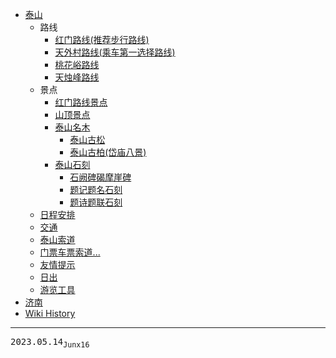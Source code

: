 - [泰山](/0002_泰山)
  - 路线
    - [红门路线(推荐步行路线)](/0005_泰山_路线_红门路线)
    - [天外村路线(乘车第一选择路线)](/0004_泰山_路线_天外村路线)
    - [桃花峪路线](/0006_泰山_路线_桃花峪路线)
    - [天烛峰路线](/0008_泰山_路线_天烛峰路线)
  - 景点
    - [红门路线景点](/0015_泰山_景点_红门路线景点)
    - [山顶景点](/0016_泰山_景点_山顶景点)
    - [泰山名木](/0021_泰山_景点_名木)
      - [泰山古松](/0023_泰山_景点_名木_古松)
      - [泰山古柏(岱庙八景)](/0022_泰山_景点_名木_古柏)
    - [泰山石刻](/0019_泰山_景点_石刻)
      - [石阙碑碣摩崖碑](/0020_泰山_景点_石刻_石阙碑碣摩崖碑)
      - [题记题名石刻](/0018_泰山_景点_石刻_题记题名)
      - [题诗题联石刻](/0017_泰山_景点_石刻_题诗题联)
  - [日程安排](/0013_泰山_日程安排)
  - [交通](/0009_泰山_交通)
  - [泰山索道](/0003_泰山_索道)
  - [门票车票索道...](/0012_泰山_花费)
  - [友情提示](/0011_泰山_提示)
  - [日出](/0010_泰山_日出)
  - [游览工具](/0014_泰山_游览工具)
- [济南](/0024_济南)
- [Wiki History](/hist)

---
<kbd>2023.05.14<sub>Junx16</sub></kbd>

